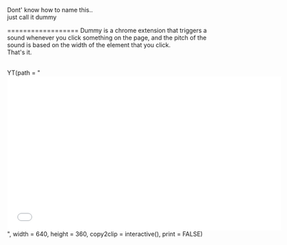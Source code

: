 Dont' know how to name this..<br>
just call it dummy

==================
Dummy is a chrome extension that triggers a sound whenever you click something on the page, and the pitch of the sound is based on the width of the element that you click.<br>
That's it.<br>
<br>

YT(path = "<iframe width="640" height="360" src="//www.youtube.com/embed/EmOqqwRzbPE?list=UUsa7fbowwLi94D5M788uzPg" frameborder="0" allowfullscreen></iframe>", width = 640, height = 360, copy2clip = interactive(), print = FALSE)


